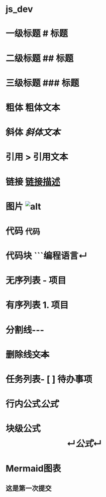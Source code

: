 # js_dev
# 一级标题    # 标题
# 二级标题    ## 标题
# 三级标题    ### 标题
# 粗体        **粗体文本**
# 斜体        *斜体文本*
# 引用        > 引用文本
# 链接        [链接描述](url)
# 图片        ![alt](url "图片描述")
# 代码        `代码`
# 代码块      ```编程语言↵
# 无序列表    - 项目
# 有序列表    1. 项目
# 分割线---
# 删除线~~文本~~
# 任务列表- [ ] 待办事项
# 行内公式$公式$
# 块级公式$$↵公式↵$$
# Mermaid图表
## 这是第一次提交
